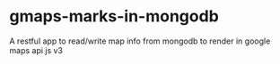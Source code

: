 gmaps-marks-in-mongodb
======================

A restful app to read/write map info from mongodb to render in google maps api js v3
